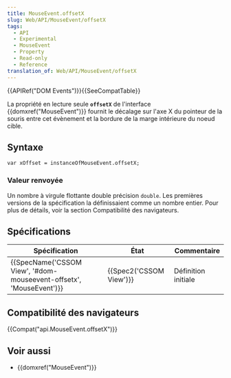 ```yaml
---
title: MouseEvent.offsetX
slug: Web/API/MouseEvent/offsetX
tags:
  - API
  - Experimental
  - MouseEvent
  - Property
  - Read-only
  - Reference
translation_of: Web/API/MouseEvent/offsetX
---
```

{{APIRef("DOM Events")}}{{SeeCompatTable}}

La propriété en lecture seule **`offsetX`** de l'interface {{domxref("MouseEvent")}} fournit le décalage sur l'axe X du pointeur de la souris entre cet évènement et la bordure de la marge intérieure du noeud cible.

## Syntaxe

    var xOffset = instanceOfMouseEvent.offsetX;

### Valeur renvoyée

Un nombre à virgule flottante double précision `double`. Les premières versions de la spécification la définissaient comme un nombre entier. Pour plus de détails, voir la section Compatibilité des navigateurs.

## Spécifications

| Spécification                                                                            | État                             | Commentaire         |
| ---------------------------------------------------------------------------------------- | -------------------------------- | ------------------- |
| {{SpecName('CSSOM View', '#dom-mouseevent-offsetx', 'MouseEvent')}} | {{Spec2('CSSOM View')}} | Définition initiale |

## Compatibilité des navigateurs

{{Compat("api.MouseEvent.offsetX")}}

## Voir aussi

- {{domxref("MouseEvent")}}
